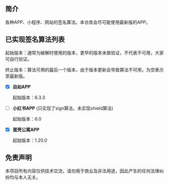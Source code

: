 ## 简介
各种APP、小程序、网站的签名算法。本仓库会尽可能使用最新版的APP。

## 已实现签名算法列表
起始版本：通常为破解时使用的版本，更早的版本未做验证，不代表不可用，大家可自行验证。

终止版本：算法可用的最后一个版本，由于版本更新会导致算法不可用，为空表示至最新版。

- [x] **自如APP** 
    
    起始版本：6.3.3
    
- [ ] **小红书APP** (只实现了sign算法，未实现shield算法)
    
    起始版本：6.0
    
- [x] **蛋壳公寓APP** 
    
    起始版本：1.20.0



## 免责声明
本项目所有内容仅供技术交流，请勿用于商业及非法用途，因此产生的任何法律纠纷均与本人无关。